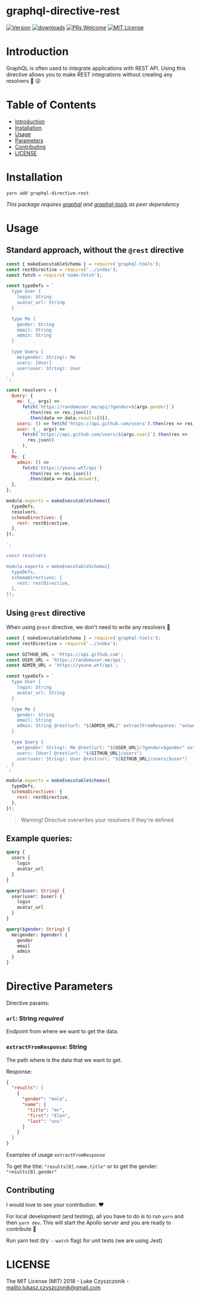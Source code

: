# graphql-directive-rest

[![Version][version-badge]][package]
[![downloads][downloads-badge]][npmtrends]
[![PRs Welcome][prs-badge]][prs]
[![MIT License][license-badge]][build]

# Introduction

GraphQL is often used to integrate applications with REST API.
Using this directive allows you to make REST integrations without creating any resolvers :tada: :open_mouth:

# Table of Contents

* [Introduction](#introduction)
* [Installation](#installation)
* [Usage](#Usage)
* [Parameters](#parameters)
* [Contributing](#contributing)
* [LICENSE](#license)

# Installation

```
yarn add graphql-directive-rest
```

_This package requires [graphql](https://www.npmjs.com/package/graphql) and [graphql-tools](https://www.npmjs.com/package/graphql-tools) as peer dependency_

# Usage

## Standard approach, without the `@rest` directive

```js
const { makeExecutableSchema } = require('graphql-tools');
const restDirective = require('../index');
const fetch = require('node-fetch');

const typeDefs = `
  type User {
    login: String
    avatar_url: String
  }

  type Me {
    gender: String
    email: String
    admin: String 
  }

  type Query {
    me(gender: String): Me
    users: [User]
    user(user: String): User
  }
`;

const resolvers = {
  Query: {
    me: (_, args) =>
      fetch(`https://randomuser.me/api/?gender=${args.gender}`)
        .then(res => res.json())
        .then(data => data.results[0]),
    users: () => fetch('https://api.github.com/users').then(res => res.json()),
    user: (_, args) =>
      fetch(`https://api.github.com/users/${args.user}`).then(res =>
        res.json()
      ),
  },
  Me: {
    admin: () =>
      fetch('https://yesno.wtf/api')
        .then(res => res.json())
        .then(data => data.answer),
  },
};

module.exports = makeExecutableSchema({
  typeDefs,
  resolvers,
  schemaDirectives: {
    rest: restDirective,
  },
});

`;

const resolvers

module.exports = makeExecutableSchema({
  typeDefs,
  schemaDirectives: {
    rest: restDirective,
  },
});
```

## Using `@rest` directive

When using `@rest` directive, we don't need to write any resolvers :tada:

```js
const { makeExecutableSchema } = require('graphql-tools');
const restDirective = require('../index');

const GITHUB_URL = 'https://api.github.com';
const USER_URL = 'https://randomuser.me/api';
const ADMIN_URL = 'https://yesno.wtf/api';

const typeDefs = `
  type User {
    login: String
    avatar_url: String
  }

  type Me {
    gender: String
    email: String
    admin: String @rest(url: "${ADMIN_URL}" extractFromResponse: "answer")
  }

  type Query {
    me(gender: String): Me @rest(url: "${USER_URL}/?gender=$gender" extractFromResponse: "results[0]")
    users: [User] @rest(url: "${GITHUB_URL}/users")
    user(user: String): User @rest(url: "${GITHUB_URL}/users/$user")
  }
`;

module.exports = makeExecutableSchema({
  typeDefs,
  schemaDirectives: {
    rest: restDirective,
  },
});
```

> Warning! Directive overwrites your resolvers if they're defined

## Example queries:

```graphql
query {
  users {
    login
    avatar_url
  }
}
```

```graphql
query($user: String) {
  user(user: $user) {
    login
    avatar_url
  }
}
```

```graphql
query($gender: String) {
  me(gender: $gender) {
    gender
    email
    admin
  }
}
```

# Directive Parameters

Directive params:

### `url`: String _required_

Endpoint from where we want to get the data.

### `extractFromResponse`: String

The path where is the data that we want to get.

Response:

```json
{
  "results": [
    {
      "gender": "male",
      "name": {
        "title": "mr",
        "first": "Elon",
        "last": "ons"
      }
    }
  ]
}
```

Examples of usage `extractFromResponse`

To get the title: `"results[0].name.title"`
or to get the gender: `"results[0].gender"`

## Contributing

I would love to see your contribution. ❤️

For local development (and testing), all you have to do is to run `yarn` and then `yarn dev`. This will start the Apollo server and you are ready to contribute :tada:

Run yarn test (try `--watch` flag) for unit tests (we are using Jest)

# LICENSE

The MIT License (MIT) 2018 - Luke Czyszczonik - <mailto:lukasz.czyszczonik@gmail.com>

[npm]: https://www.npmjs.com/
[node]: https://nodejs.org
[build-badge]: https://img.shields.io/travis/graphql-community/graphql-directive-rest.svg?style=flat-square
[build]: https://travis-ci.org/graphql-community/graphql-directive-rest
[coverage-badge]: https://img.shields.io/codecov/c/github/graphql-community/graphql-directive-rest.svg?style=flat-square
[coverage]: https://codecov.io/github/graphql-community/graphql-directive-rest
[version-badge]: https://img.shields.io/npm/v/graphql-directive-rest.svg?style=flat-square
[package]: https://www.npmjs.com/package/graphql-directive-rest
[downloads-badge]: https://img.shields.io/npm/dm/graphql-directive-rest.svg?style=flat-square
[npmtrends]: http://www.npmtrends.com/graphql-directive-rest
[license-badge]: https://img.shields.io/npm/l/graphql-directive-rest.svg?style=flat-square
[license]: https://github.com/graphql-community/graphql-directive-rest/blob/master/LICENSE
[prs-badge]: https://img.shields.io/badge/PRs-welcome-brightgreen.svg?style=flat-square
[prs]: http://makeapullrequest.com
[donate-badge]: https://img.shields.io/badge/$-support-green.svg?style=flat-square
[coc-badge]: https://img.shields.io/badge/code%20of-conduct-ff69b4.svg?style=flat-square
[coc]: https://github.com/graphql-community/graphql-directive-rest/blob/master/CODE_OF_CONDUCT.md
